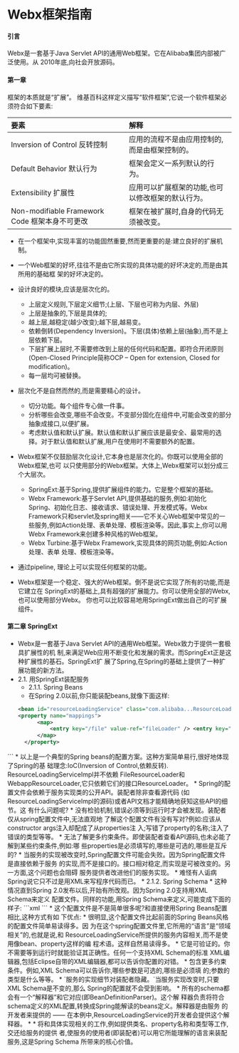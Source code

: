 # Webx框架指南
#### 引言
Webx是一套基于Java Servlet API的通用Web框架。它在Alibaba集团内部被广泛使用。从 2010年底,向社会开放源码。

#### 第一章

框架的本质就是“扩展”。
维基百科这样定义描写“软件框架”,它说一个软件框架必须符合如下要素:

| 要素 | 解释 |
|:-- |:-- |
| Inversion of Control 反转控制 | 应用的流程不是由应用控制的,而是由框架控制的。 |
|Default Behavior 默认行为 | 框架会定义一系列默认的行为。 |
| Extensibility 扩展性 | 应用可以扩展框架的功能,也可以修改框架的默认行为。|
| Non-modifiable Framework Code 框架本身不可更改 | 框架在被扩展时,自身的代码无须被改变。 |
  
* 在一个框架中,实现丰富的功能固然重要,然而更重要的是:建立良好的扩展机制。
* 一个Web框架的好坏,往往不是由它所实现的具体功能的好坏决定的,而是由其所用的基础框 架的好坏决定的。
* 设计良好的模块,应该是层次化的。
  * 上层定义规则,下层定义细节;(上层、下层也可称为内层、外层)
  * 上层是抽象的,下层是具体的;
  * 越上层,越稳定(越少改变);越下层,越易变。
  * 依赖倒转(Dependency Inversion)。下层(具体)依赖上层(抽象),而不是上层依赖下层。
  * 下层扩展上层时,不需要修改到上层的任何代码和配置。即符合开闭原则(Open-Closed Principle简称OCP – Open for extension, Closed for modification)。
  * 每一层均可被替换。
* 层次化不是自然而然的,而是需要精心的设计。
  * 切分功能。每个组件专心做一件事。
  * 分析哪些会改变,哪些不会改变。不变部分固化在组件中,可能会改变的部分抽象成接口,以便扩展。
  * 考虑默认值和默认扩展。默认值和默认扩展应该是最安全、最常用的选择。对于默认值和默认扩展,用户在使用时不需要额外的配置。

* Webx框架不仅鼓励层次化设计,它本身也是层次化的。你既可以使用全部的Webx框架,也可 以只使用部分的Webx框架。大体上,Webx框架可以划分成三个大层次。
  * SpringExt:基于Spring,提供扩展组件的能力。它是整个框架的基础。
  * Webx Framework:基于Servlet API,提供基础的服务,例如:初始化Spring、初始化日志、接收请求、错误处理、开发模式等。Webx Framework只和servlet及spring相关——它不关心Web框架中常见的一些服务,例如Action处理、表单处理、模板渲染等。因此,事实上,你可以用Webx Framework来创建多种风格的Web框架。
  * Webx Turbine:基于Webx Framework,实现具体的网页功能,例如:Action处理、表单 处理、模板渲染等。

* 通过pipeline, 理论上可以实现任何框架的功能。
* Webx框架是一个稳定、强大的Web框架。倒不是说它实现了所有的功能,而是它建立在 SpringExt的基础上,具有超强的扩展能力。你可以使用全部的Webx,也可以使用部分Webx。 你也可以比较容易地用SpringExt做出自己的可扩展组件。
#### 第二章 SpringExt
* Webx是一套基于Java Servlet API的通用Web框架。Webx致力于提供一套极具扩展性的机 制,来满足Web应用不断变化和发展的需求。而SpringExt正是这种扩展性的基石。SpringExt扩 展了Spring,在Spring的基础上提供了一种扩展功能的新方法。
* 2.1. 用SpringExt装配服务
  * 2.1.1. Spring Beans
  * 在Spring 2.0以前,你只能装配beans,就像下面这样:
  ```xml
  <bean id="resourceLoadingService" class="com.alibaba...ResourceLoadingServiceImpl">
  <property name="mappings">
        <map>
            <entry key="/file" value-ref="fileLoader" /> <entry key="/webroot" value-ref="webappLoader" />
        </map>
    </property>
</bean>
<bean id="fileLoader" class="com.alibaba...FileResourceLoader"> <property name="basedir" value="${user.home}" />
</bean>
<bean id="webappLoader" class=" com.alibaba...WebappResourceLoader" />
  ```
    * 以上是一个典型的Spring beans的配置方案。这种方案简单易行,很好地体现了Spring的基 础理念:IoC(Inversion of Control,依赖反转). ResourceLoadingServiceImpl并不依赖 FileResourceLoader和WebappResourceLoader,它只依赖它们的接口ResourceLoader。
    * Spring的配置文件会依赖于服务实现类的公开API。装配者除非查看源代码 (如ResourceLoadingServiceImpl的源码)或者API文档才能精确地获知这些API的细节。这 有什么问题呢?
      * 没有检验机制,错误必须等到运行时才会被发现。装配者仅从spring配置文件中,无法直观地 了解这个配置文件有没有写对?例如:应该从constructor args注入却配成了从properties注 入;写错了property的名称;注入了错误的类型等等。
      *  无法了解更多约束条件。即使装配者查看API源码,也未必能了解到某些约束条件,例如:哪 些properties是必须填写的,哪些是可选的,哪些是互斥的?
      *  当服务的实现被改变时,Spring配置文件可能会失败。因为Spring配置文件是直接依赖于服务 的实现,而不是接口的。接口相对稳定,而实现是可被改变的。另一方面,这个问题也会阻碍 服务提供者改进他们的服务实现。
      *  难怪有人诟病Spring说它只不过是用XML来写程序代码而已。
*  2.1.2. Spring Schema
  *  这种情况直到Spring 2.0发布以后,开始有所改观。因为Spring 2.0支持用XML Schema来定义 配置文件。同样的功能,用Spring Schema来定义,可能变成下面的样子:
      ```xml
    <resource-loading id="resourceLoadingService" xmlns="http://www.alibaba.com/schema/services/resource-loading">
<resource pattern="/file">
<file-loader basedir="${user.home}" />
</resource>
<resource pattern="/webroot">
        <webapp-loader />
    </resource>
</resource-loading>
      ```
  * 这个配置文件是不是简单很多呢?和直接使用Spring Beans配置相比,这种方式有如 下优点:
  * 很明显,这个配置文件比起前面的Spring Beans风格的配置文件简单易读得多。因 为在这个spring配置文件里,它所用的“语言”是“领域相关”的,也就是说,和 ResourceLoadingService所提供的服务内容相关,而不是使用像bean、property这样的编 程术语。这样自然易读得多。
  * 它是可验证的。你不需要等到运行时就能验证其正确性。任何一个支持XML Schema的标准 XML编辑器,包括Eclipse自带的XML编辑器,都可以告诉你配置的对错。
  * 包含更多约束条件。例如,XML Schema可以告诉你,哪些参数是可选的,哪些是必须填 的;参数的类型是什么等等。
  * `服务的实现细节对装配者隐藏。`当服务实现改变时,只要XML Schema是不变的,那么 Spring的配置就不会受到影响。
* 所有的schema都会有一个“解释器”和它对应(即BeanDefinitionParser)。这个解 释器负责将符合schema定义的XML配置,转换成Spring能解读的beans定义。解释器是由服务 的开发者来提供的 —— 在本例中,ResourceLoadingService的开发者会提供这个解释器。
* 
* 将和具体实现相关的工作,例如提供类名、property名称和类型等工作,交还给服务的提供 者,使服务的使用者(即装配者)可以用它所能理解的语言来装配服务,这是Spring Schema 所带来的核心价值。

 






